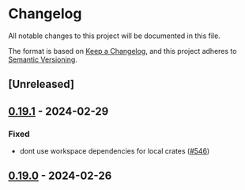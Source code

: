 # Changelog
All notable changes to this project will be documented in this file.

The format is based on [Keep a Changelog](https://keepachangelog.com/en/1.0.0/),
and this project adheres to [Semantic Versioning](https://semver.org/spec/v2.0.0.html).

## [Unreleased]

## [0.19.1](https://github.com/baszalmstra/rattler/compare/rattler_shell-v0.19.0...rattler_shell-v0.19.1) - 2024-02-29

### Fixed
- dont use workspace dependencies for local crates ([#546](https://github.com/baszalmstra/rattler/pull/546))

## [0.19.0](https://github.com/baszalmstra/rattler/compare/rattler_shell-v0.18.0...rattler_shell-v0.19.0) - 2024-02-26

